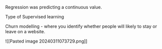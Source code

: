 Regression was predicting a continuous value.

Type of Supervised learning

Churn modelling - where you identify whether people will likely to stay or leave on a website.

![[Pasted image 20240311073729.png]]

